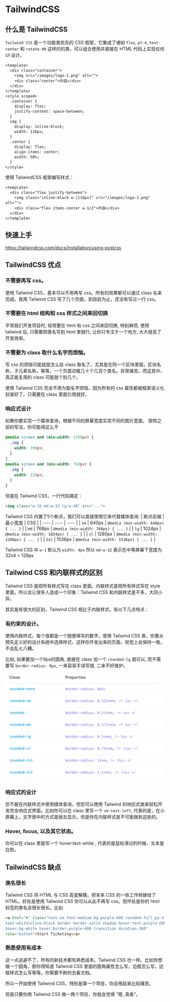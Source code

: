 # TailwindCSS

## 什么是 TailwindCSS
`Tailwind CSS` 是一个功能类优先的 CSS 框架，它集成了诸如 `flex`, `pt-4`, `text-center` 和 `rotate-90` 这样的的类，可以组合使用并直接在 HTML 代码上实现任何 UI 设计。

```vue
<template>
  <div class="container">
    <img src="/images/logo-1.png" alt="">
    <div class="center">内容</div>
  </div>
</template>
<style scoped>
  .container {
    display: flex;
    justify-content: space-between;
  }
  img {
    display: inline-block;
    width: 118px;
  }
  .center {
    display: flex;
    align-items: center;
    width: 50%;
  }
</style>
```

使用 TailwindCSS 框架编写样式：
```vue
<template>
  <div class="flex justify-between">
    <img class="inline-block w-[118px]" src="/images/logo-1.png" alt="">
    <div class="flex items-center w-1/2">内容</div>
  </div>
</template>
```
## 快速上手
https://tailwindcss.com/docs/installation/using-postcss

## TailwindCSS 优点

### 不需要再写 css。
使用 Tailwind CSS，基本可以不用再写 css。所有的效果都可以通过 class 名来完成。我用 Tailwind CSS 写了几个页面，到目前为止，还没有写过一行 css。

### 不需要在 html 结构和 css 样式之间来回切换
平常我们开发项目时, 经常要在 html 和 css 之间来回切换, 特别麻烦, 使用 tailwind 后, 只需要把类名写到 html 里就行, 让你只专注于一个地方, 大大提高了开发效率。

### 不需要为 class 取什么名字而烦恼。
写 css 的烦恼可能就是怎么给 class 取名了。尤其是在同一个区块里面，区块名称，子元素名称，等等，一个页面动辄几十个几百个类名。非常痛苦。而这其中，真正能复用的 class 可能就个别几个。

使用 Tailwind CSS 完全不用为取名字烦恼，因为所有的 css 属性都被框架语义化封装好了。只需要在 class 里面引用就好。

### 响应式设计
如果你要实现一个媒体查询，根据不同的屏幕宽度实现不同的图片宽度。
按照之前的写法，你可能得这么干
```css
@media screen and (min-width: 1280px) {
  .img {
    width: 196px;
  }
}
@media screen and (min-width: 768px) {
  .img {
    width: 128px;
  }
}
```
但是在 Tailwind CSS，一行代码搞定：
```html
<img class="w-16 md:w-32 lg:w-48" src="...">
```
Tailwind CSS 内置了5个断点，我们可以直接使用它来代替媒体查询:
|  断点前缀   |  最小宽度  | 	CSS  |
|  ----      |    ----   | ----  |
| `sm` | 640px | `@media (min-width: 640px) { ... }` |
| `md`  | 768px | `@media (min-width: 768px) { ... }` |
| `lg`  | 1024px | `@media (min-width: 1024px) { ... }` |
| `xl`  | 1280px | `@media (min-width: 1280px) { ... }` |
| `2xl`  | 1536px | `@media (min-width: 1536px) { ... }` |

Tailwind CSS 中 `w-1` 默认为 `width: 4px`
所以 `md:w-32` 表示在中等屏幕下宽度为 32x4 = 128px

## Tailwind CSS 和内联样式的区别
Tailwind CSS 是把所有样式写在 class 里面。内联样式是把所有样式写在 style 里面，所以会让很多人造成一个印象：Tailwind CSS 和内联样式差不多，大同小异。

其实是有很大的区别，Tailwind CSS 相比于内联样式，有以下几点特点：

### 有约束的设计。
使用内联样式，每个值都是一个随便填写的数字。使用 Tailwind CSS 类，你要从预先定义好的设计系统中选择样式，这样你开发出来的页面，视觉上会保持一致，不会乱七八糟。

比如, 如果要加一个8px的圆角, 直接在 class 加一个 `rounded-lg` 就可以, 而不需要写 `border-radius: 8px`, 一来容易手误写错, 二来不好维护。

![1](./imgs/1.png)

### 响应式的设计
您不能在内联样式中使用媒体查询，但您可以使用 Tailwind 的响应式类来轻松开发完全响应式界面。比如你可以在 class 里写一个 `sm:text-left`, 代表的是，在小屏幕上，文字居中的方式是居左显示。但是你在内联样式是不可能做到这些的。

### Hover, focus, 以及其它状态。
你可以在 class 里面写一个 hover:text-white , 代表的是鼠标滑过的时候，文本是白色。

## TailwindCSS 缺点
### 类名很长
Tailwind CSS 将 HTML 与 CSS 高度解耦，把本来 CSS 的一些工作转嫁给了 HTML。好处是使用 Tailwind CSS 你可以从此不再写 css。但坏处是你的 html 标签的类名会很长很长。比如
```html
<a href="#" class="text-sm font-medium bg-purple-600 rounded-full py-4 px-11
text-whiteinline-block border border-solid shadow hover:text-purple-600
hover:bg-white hover:border-purple-600 transition duration-300"
role="button">Start Ticketing</a>
```

### 熟悉使用有成本
这一点逃避不了，所有的新技术都有熟悉成本。Tailwind CSS 也一样。比如你想做一个圆角，那你得知道 Tailwind CSS 里面的圆角属性怎么写，边框怎么写，边框样式怎么写等等。你需要不断的去看文档。

所以一开始使用 Tailwind CSS，特别是第一个项目，你会用起来比较痛苦。

但是只要你用 Tailwind CSS 做一两个项目，你就会觉得 ”嗯, 真香”。

